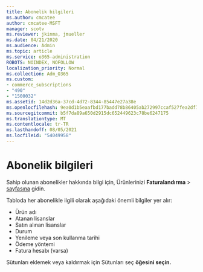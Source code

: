 ```yaml
---
title: Abonelik bilgileri
ms.author: cmcatee
author: cmcatee-MSFT
manager: scotv
ms.reviewer: jkinma, jmueller
ms.date: 04/21/2020
ms.audience: Admin
ms.topic: article
ms.service: o365-administration
ROBOTS: NOINDEX, NOFOLLOW
localization_priority: Normal
ms.collection: Adm_O365
ms.custom:
- commerce_subscriptions
- "490"
- "1500032"
ms.assetid: 14d2d36a-37cd-4d72-8344-85447e27a38e
ms.openlocfilehash: 9ea0d1b5eaafbd177badd78b86405ab272997ccaf527fea2df739cc98ce1a9f4
ms.sourcegitcommit: b5f7da89a650d2915dc652449623c78be6247175
ms.translationtype: MT
ms.contentlocale: tr-TR
ms.lasthandoff: 08/05/2021
ms.locfileid: "54049958"
---
```

# <a name="subscription-information"></a>Abonelik bilgileri

Sahip olunan abonelikler hakkında bilgi için, Ürünlerinizi **Faturalandırma** \> [sayfasına](https://go.microsoft.com/fwlink/p/?linkid=842054) gidin.
  
Tabloda her abonelikle ilgili olarak aşağıdaki önemli bilgiler yer alır:
  
- Ürün adı
- Atanan lisanslar
- Satın alınan lisanslar
- Durum
- Yenileme veya son kullanma tarihi
- Ödeme yöntemi
- Fatura hesabı (varsa)
 
Sütunları eklemek veya kaldırmak için Sütunları seç **öğesini seçin.**